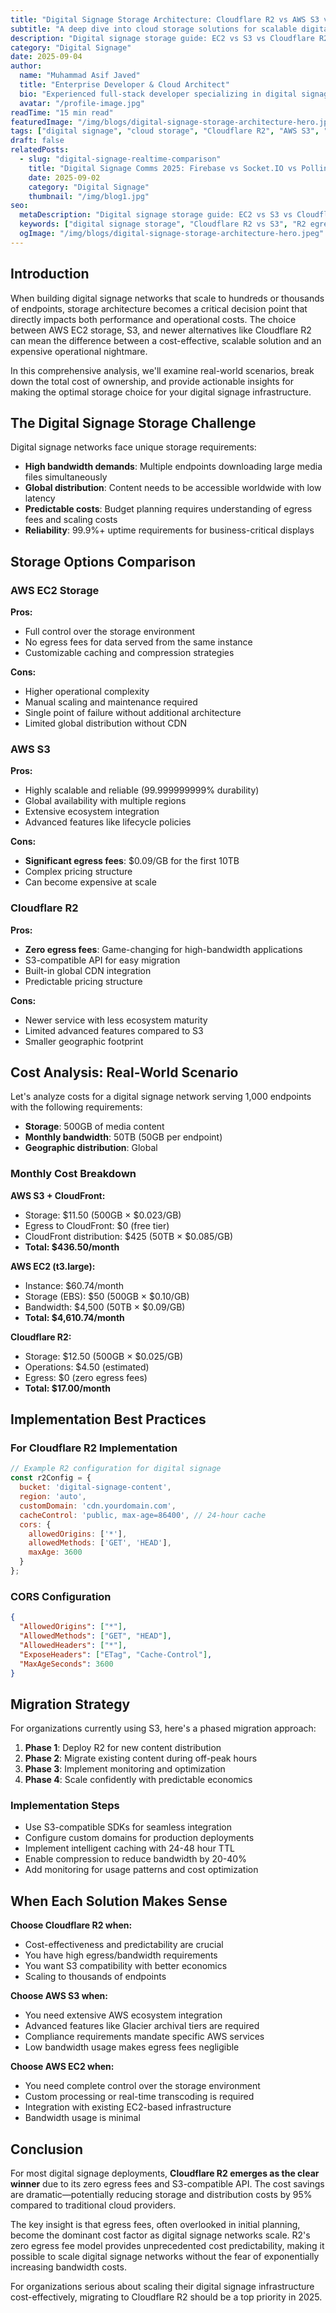 ```yaml
---
title: "Digital Signage Storage Architecture: Cloudflare R2 vs AWS S3 vs EC2"
subtitle: "A deep dive into cloud storage solutions for scalable digital signage networks with comprehensive cost analysis"
description: "Digital signage storage guide: EC2 vs S3 vs Cloudflare R2. See why zero egress fees make R2 the most cost-predictable choice for global content delivery."
category: "Digital Signage"
date: 2025-09-04
author:
  name: "Muhammad Asif Javed"
  title: "Enterprise Developer & Cloud Architect"
  bio: "Experienced full-stack developer specializing in digital signage platforms, cloud architecture, and scalable solutions for enterprise deployments."
  avatar: "/profile-image.jpg"
readTime: "15 min read"
featuredImage: "/img/blogs/digital-signage-storage-architecture-hero.jpeg"
tags: ["digital signage", "cloud storage", "Cloudflare R2", "AWS S3", "cost analysis", "architecture"]
draft: false
relatedPosts:
  - slug: "digital-signage-realtime-comparison"
    title: "Digital Signage Comms 2025: Firebase vs Socket.IO vs Polling"
    date: 2025-09-02
    category: "Digital Signage"
    thumbnail: "/img/blog1.jpg"
seo:
  metaDescription: "Digital signage storage guide: EC2 vs S3 vs Cloudflare R2. See why zero egress fees make R2 the most cost-predictable choice for global content delivery."
  keywords: ["digital signage storage", "Cloudflare R2 vs S3", "R2 egress fees", "object storage for digital signage", "cloud storage comparison", "AWS S3 vs EC2", "storage architecture", "cost analysis 2025", "zero egress fees", "CDN integration", "scalability", "content delivery"]
  ogImage: "/img/blogs/digital-signage-storage-architecture-hero.jpeg"
---
```


## Introduction

When building digital signage networks that scale to hundreds or thousands of endpoints, storage architecture becomes a critical decision point that directly impacts both performance and operational costs. The choice between AWS EC2 storage, S3, and newer alternatives like Cloudflare R2 can mean the difference between a cost-effective, scalable solution and an expensive operational nightmare.

In this comprehensive analysis, we'll examine real-world scenarios, break down the total cost of ownership, and provide actionable insights for making the optimal storage choice for your digital signage infrastructure.

## The Digital Signage Storage Challenge

Digital signage networks face unique storage requirements:

- **High bandwidth demands**: Multiple endpoints downloading large media files simultaneously
- **Global distribution**: Content needs to be accessible worldwide with low latency
- **Predictable costs**: Budget planning requires understanding of egress fees and scaling costs
- **Reliability**: 99.9%+ uptime requirements for business-critical displays

## Storage Options Comparison

### AWS EC2 Storage

**Pros:**
- Full control over the storage environment
- No egress fees for data served from the same instance
- Customizable caching and compression strategies

**Cons:**
- Higher operational complexity
- Manual scaling and maintenance required
- Single point of failure without additional architecture
- Limited global distribution without CDN

### AWS S3

**Pros:**
- Highly scalable and reliable (99.999999999% durability)
- Global availability with multiple regions
- Extensive ecosystem integration
- Advanced features like lifecycle policies

**Cons:**
- **Significant egress fees**: $0.09/GB for the first 10TB
- Complex pricing structure
- Can become expensive at scale

### Cloudflare R2

**Pros:**
- **Zero egress fees**: Game-changing for high-bandwidth applications
- S3-compatible API for easy migration
- Built-in global CDN integration
- Predictable pricing structure

**Cons:**
- Newer service with less ecosystem maturity
- Limited advanced features compared to S3
- Smaller geographic footprint

## Cost Analysis: Real-World Scenario

Let's analyze costs for a digital signage network serving 1,000 endpoints with the following requirements:

- **Storage**: 500GB of media content
- **Monthly bandwidth**: 50TB (50GB per endpoint)
- **Geographic distribution**: Global

### Monthly Cost Breakdown

**AWS S3 + CloudFront:**
- Storage: $11.50 (500GB × $0.023/GB)
- Egress to CloudFront: $0 (free tier)
- CloudFront distribution: $425 (50TB × $0.085/GB)
- **Total: $436.50/month**

**AWS EC2 (t3.large):**
- Instance: $60.74/month
- Storage (EBS): $50 (500GB × $0.10/GB)
- Bandwidth: $4,500 (50TB × $0.09/GB)
- **Total: $4,610.74/month**

**Cloudflare R2:**
- Storage: $12.50 (500GB × $0.025/GB)
- Operations: $4.50 (estimated)
- Egress: $0 (zero egress fees)
- **Total: $17.00/month**

## Implementation Best Practices

### For Cloudflare R2 Implementation

```javascript
// Example R2 configuration for digital signage
const r2Config = {
  bucket: 'digital-signage-content',
  region: 'auto',
  customDomain: 'cdn.yourdomain.com',
  cacheControl: 'public, max-age=86400', // 24-hour cache
  cors: {
    allowedOrigins: ['*'],
    allowedMethods: ['GET', 'HEAD'],
    maxAge: 3600
  }
};
```

### CORS Configuration

```json
{
  "AllowedOrigins": ["*"],
  "AllowedMethods": ["GET", "HEAD"],
  "AllowedHeaders": ["*"],
  "ExposeHeaders": ["ETag", "Cache-Control"],
  "MaxAgeSeconds": 3600
}
```

## Migration Strategy

For organizations currently using S3, here's a phased migration approach:

1. **Phase 1**: Deploy R2 for new content distribution
2. **Phase 2**: Migrate existing content during off-peak hours
3. **Phase 3**: Implement monitoring and optimization
4. **Phase 4**: Scale confidently with predictable economics

### Implementation Steps

- Use S3-compatible SDKs for seamless integration
- Configure custom domains for production deployments
- Implement intelligent caching with 24-48 hour TTL
- Enable compression to reduce bandwidth by 20-40%
- Add monitoring for usage patterns and cost optimization

## When Each Solution Makes Sense

**Choose Cloudflare R2 when:**
- Cost-effectiveness and predictability are crucial
- You have high egress/bandwidth requirements
- You want S3 compatibility with better economics
- Scaling to thousands of endpoints

**Choose AWS S3 when:**
- You need extensive AWS ecosystem integration
- Advanced features like Glacier archival tiers are required
- Compliance requirements mandate specific AWS services
- Low bandwidth usage makes egress fees negligible

**Choose AWS EC2 when:**
- You need complete control over the storage environment
- Custom processing or real-time transcoding is required
- Integration with existing EC2-based infrastructure
- Bandwidth usage is minimal

## Conclusion

For most digital signage deployments, **Cloudflare R2 emerges as the clear winner** due to its zero egress fees and S3-compatible API. The cost savings are dramatic—potentially reducing storage and distribution costs by 95% compared to traditional cloud providers.

The key insight is that egress fees, often overlooked in initial planning, become the dominant cost factor as digital signage networks scale. R2's zero egress fee model provides unprecedented cost predictability, making it possible to scale digital signage networks without the fear of exponentially increasing bandwidth costs.

For organizations serious about scaling their digital signage infrastructure cost-effectively, migrating to Cloudflare R2 should be a top priority in 2025.